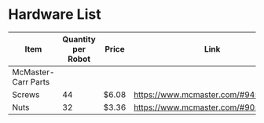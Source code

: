 # Hardware List

| Item | Quantity per Robot | Price | Link |
|------|--------------------|-------|------|
| McMaster-Carr Parts |
| Screws | 44 | $6.08 | https://www.mcmaster.com/#94500A223 |
| Nuts | 32 | $3.36 | https://www.mcmaster.com/#90576A102 |

